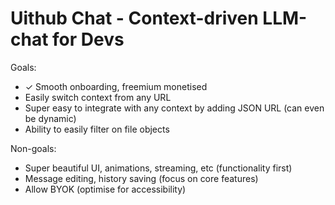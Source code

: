 # Uithub Chat - Context-driven LLM-chat for Devs

Goals:

- ✓ Smooth onboarding, freemium monetised
- Easily switch context from any URL
- Super easy to integrate with any context by adding JSON URL (can even be dynamic)
- Ability to easily filter on file objects

Non-goals:

- Super beautiful UI, animations, streaming, etc (functionality first)
- Message editing, history saving (focus on core features)
- Allow BYOK (optimise for accessibility)
